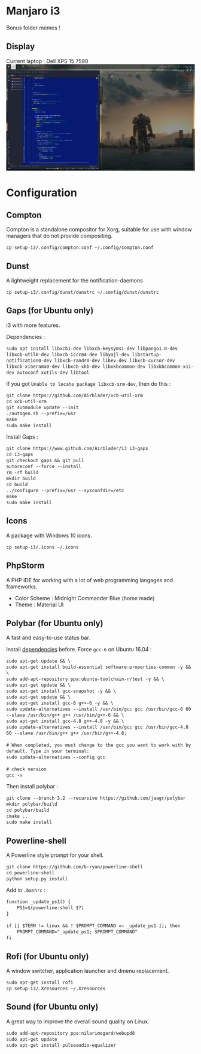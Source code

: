 # Manjaro i3

Bonus folder memes !

## Display

Current laptop : Dell XPS 15 7590
![Screenshot](workspace.png)

# Configuration

## Compton

Compton is a standalone compositor for Xorg, suitable for use with window managers that do not provide compositing.

```
cp setup-i3/.config/compton.conf ~/.config/compton.conf
```

## Dunst 

A lightweight replacement for the notification-daemons 

```
cp setup-i3/.config/dunst/dunstrc ~/.config/dunst/dunstrc
```

## Gaps (for Ubuntu only)

i3 with more features.

Dependencies :

```
sudo apt install libxcb1-dev libxcb-keysyms1-dev libpango1.0-dev libxcb-util0-dev libxcb-icccm4-dev libyajl-dev libstartup-notification0-dev libxcb-randr0-dev libev-dev libxcb-cursor-dev libxcb-xinerama0-dev libxcb-xkb-dev libxkbcommon-dev libxkbcommon-x11-dev autoconf xutils-dev libtool 
```

If you got `Unable to locate package libxcb-xrm-dev`, then do this :

```
git clone https://github.com/Airblader/xcb-util-xrm
cd xcb-util-xrm
git submodule update --init
./autogen.sh --prefix=/usr
make
sudo make install
```

Install Gaps :
```
git clone https://www.github.com/Airblader/i3 i3-gaps
cd i3-gaps
git checkout gaps && git pull
autoreconf --force --install
rm -rf build
mkdir build
cd build
../configure --prefix=/usr --sysconfdir=/etc
make
sudo make install
```

## Icons

A package with Windows 10 icons.

```
cp setup-i3/.icons ~/.icons
```

## PhpStorm

A PHP IDE for working with a lot of web programming langages and frameworks.

* Color Scheme  : Midnight Commander Blue (home made)
* Theme         : Material UI

## Polybar  (for Ubuntu only)

A fast and easy-to-use status bar.

Install [dependencies](https://github.com/jaagr/polybar/wiki/Compiling) before.
Force `gcc-6` on Ubuntu 16.04 :
```
sudo apt-get update && \
sudo apt-get install build-essential software-properties-common -y && \
sudo add-apt-repository ppa:ubuntu-toolchain-r/test -y && \
sudo apt-get update && \
sudo apt-get install gcc-snapshot -y && \
sudo apt-get update && \
sudo apt-get install gcc-6 g++-6 -y && \
sudo update-alternatives --install /usr/bin/gcc gcc /usr/bin/gcc-6 60 --slave /usr/bin/g++ g++ /usr/bin/g++-6 && \
sudo apt-get install gcc-4.8 g++-4.8 -y && \
sudo update-alternatives --install /usr/bin/gcc gcc /usr/bin/gcc-4.8 60 --slave /usr/bin/g++ g++ /usr/bin/g++-4.8;

# When completed, you must change to the gcc you want to work with by default. Type in your terminal:
sudo update-alternatives --config gcc

# check version
gcc -v
```

Then install polybar :

```
git clone --branch 3.2 --recursive https://github.com/jaagr/polybar
mkdir polybar/build
cd polybar/build
cmake ..
sudo make install
```

## Powerline-shell

A Powerline style prompt for your shell.

```
git clone https://github.com/b-ryan/powerline-shell
cd powerline-shell
python setup.py install
```

Add in `.bashrc` :

```
function _update_ps1() {
    PS1=$(powerline-shell $?)
}

if [[ $TERM != linux && ! $PROMPT_COMMAND =~ _update_ps1 ]]; then
    PROMPT_COMMAND="_update_ps1; $PROMPT_COMMAND"
fi
```

## Rofi  (for Ubuntu only)

A window switcher, application launcher and dmenu replacement.

```
sudo apt-get install rofi
cp setup-i3/.Xresources ~/.Xresources
```

## Sound  (for Ubuntu only)

A great way to improve the overall sound quality on Linux.

```
sudo add-apt-repository ppa:nilarimogard/webupd8
sudo apt-get update
sudo apt-get install pulseaudio-equalizer
```
